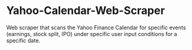 # Yahoo-Calendar-Web-Scraper
Web scraper that scans the Yahoo Finance Calendar for specific events (earnings, stock split, IPO) under specific user input conditions for a specific date. 
